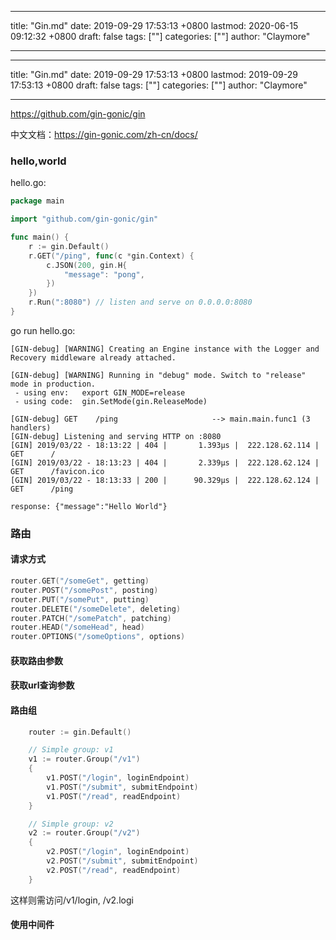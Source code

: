 
---
title: "Gin.md"
date: 2019-09-29 17:53:13 +0800
lastmod: 2020-06-15 09:12:32 +0800
draft: false
tags: [""]
categories: [""]
author: "Claymore"

---

---
title: "Gin.md"
date: 2019-09-29 17:53:13 +0800
lastmod: 2019-09-29 17:53:13 +0800
draft: false
tags: [""]
categories: [""]
author: "Claymore"

---
https://github.com/gin-gonic/gin

中文文档：https://gin-gonic.com/zh-cn/docs/



### hello,world

hello.go:

```go
package main

import "github.com/gin-gonic/gin"

func main() {
	r := gin.Default()
	r.GET("/ping", func(c *gin.Context) {
		c.JSON(200, gin.H{
			"message": "pong",
		})
	})
    r.Run(":8080") // listen and serve on 0.0.0.0:8080
}
```

go run hello.go:

```
[GIN-debug] [WARNING] Creating an Engine instance with the Logger and Recovery middleware already attached.

[GIN-debug] [WARNING] Running in "debug" mode. Switch to "release" mode in production.
 - using env:   export GIN_MODE=release
 - using code:  gin.SetMode(gin.ReleaseMode)

[GIN-debug] GET    /ping                     --> main.main.func1 (3 handlers)
[GIN-debug] Listening and serving HTTP on :8080
[GIN] 2019/03/22 - 18:13:22 | 404 |       1.393µs |  222.128.62.114 | GET      /
[GIN] 2019/03/22 - 18:13:23 | 404 |       2.339µs |  222.128.62.124 | GET      /favicon.ico
[GIN] 2019/03/22 - 18:13:33 | 200 |      90.329µs |  222.128.62.124 | GET      /ping

```

`response: {"message":"Hello World"}`



### 路由





#### 请求方式

```go
router.GET("/someGet", getting)
router.POST("/somePost", posting)
router.PUT("/somePut", putting)
router.DELETE("/someDelete", deleting)
router.PATCH("/somePatch", patching)
router.HEAD("/someHead", head)
router.OPTIONS("/someOptions", options)
```



#### 获取路由参数





#### 获取url查询参数





#### 路由组

```go
	router := gin.Default()

	// Simple group: v1
	v1 := router.Group("/v1")
	{
		v1.POST("/login", loginEndpoint)
		v1.POST("/submit", submitEndpoint)
		v1.POST("/read", readEndpoint)
	}

	// Simple group: v2
	v2 := router.Group("/v2")
	{
		v2.POST("/login", loginEndpoint)
		v2.POST("/submit", submitEndpoint)
		v2.POST("/read", readEndpoint)
	}
```

这样则需访问/v1/login, /v2.logi



#### 使用中间件

